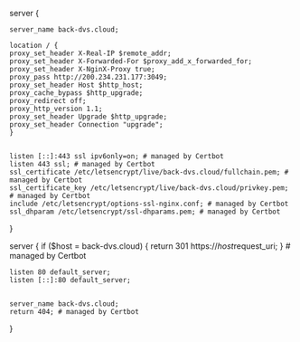 

server {

	server_name back-dvs.cloud;

	location / {
	proxy_set_header X-Real-IP $remote_addr;
	proxy_set_header X-Forwarded-For $proxy_add_x_forwarded_for;
	proxy_set_header X-NginX-Proxy true;
	proxy_pass http://200.234.231.177:3049;
	proxy_set_header Host $http_host;
	proxy_cache_bypass $http_upgrade;
	proxy_redirect off;
	proxy_http_version 1.1;
	proxy_set_header Upgrade $http_upgrade;
	proxy_set_header Connection "upgrade";
	}


    listen [::]:443 ssl ipv6only=on; # managed by Certbot
    listen 443 ssl; # managed by Certbot
    ssl_certificate /etc/letsencrypt/live/back-dvs.cloud/fullchain.pem; # managed by Certbot
    ssl_certificate_key /etc/letsencrypt/live/back-dvs.cloud/privkey.pem; # managed by Certbot
    include /etc/letsencrypt/options-ssl-nginx.conf; # managed by Certbot
    ssl_dhparam /etc/letsencrypt/ssl-dhparams.pem; # managed by Certbot

}


server {
    if ($host = back-dvs.cloud) {
        return 301 https://$host$request_uri;
    } # managed by Certbot


	listen 80 default_server;
	listen [::]:80 default_server;


	server_name back-dvs.cloud;
    return 404; # managed by Certbot


}